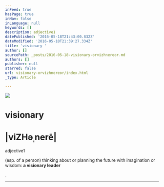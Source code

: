 ```yaml
---
inFeed: true
hasPage: true
inNav: false
inLanguage: null
keywords: []
description: adjective1
datePublished: '2016-05-18T21:43:00.832Z'
dateModified: '2016-05-18T21:39:27.334Z'
title: 'visionary '
author: []
sourcePath: _posts/2016-05-18-visionary-orvizhnereor.md
authors: []
publisher: null
starred: false
url: visionary-orvizhnereor/index.html
_type: Article

---
```

![](https://the-grid-user-content.s3-us-west-2.amazonaws.com/74f246c9-1caf-4e8c-98ac-f6fade13aa00.jpg)

# visionary 

# |viZHəˌnerē|

adjective1

(esp. of a person) thinking about or planning the future with imagination or wisdom: **a visionary leader**

.

****